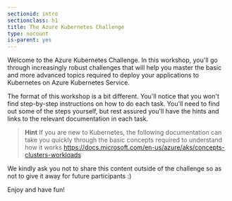 ```yaml
---
sectionid: intro
sectionclass: h1
title: The Azure Kubernetes Challenge
type: nocount
is-parent: yes
---
```


Welcome to the Azure Kubernetes Challenge. In this workshop, you'll go through increasingly robust challenges that will help you master the basic and more advanced topics required to deploy your applications to Kubernetes on Azure Kubernetes Service.

The format of this workshop is a bit different. You'll notice that you won't find step-by-step instructions on how to do each task. You'll need to find out some of the steps yourself, but rest assured you'll have the hints and links to the relevant documentation in each task.

> **Hint** If you are new to Kubernetes, the following documentation can take you quickly through the basic concepts required to understand how it works <https://docs.microsoft.com/en-us/azure/aks/concepts-clusters-workloads>

We kindly ask you not to share this content outside of the challenge so as not to give it away for future participants :)

Enjoy and have fun!